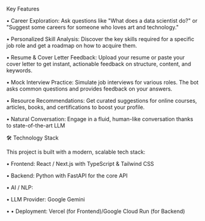 Key Features

• Career Exploration: Ask questions like "What does a data scientist do?" or "Suggest some careers for someone who loves art and technology."

• Personalized Skill Analysis: Discover the key skills required for a specific job role and get a roadmap on how to acquire them.

• Resume & Cover Letter Feedback: Upload your resume or paste your cover letter to get instant, actionable feedback on structure, content, and keywords.

• Mock Interview Practice: Simulate job interviews for various roles. The bot asks common questions and provides feedback on your answers.

• Resource Recommendations: Get curated suggestions for online courses, articles, books, and certifications to boost your profile.

• Natural Conversation: Engage in a fluid, human-like conversation thanks to state-of-the-art LLM 

🛠️ Technology Stack

This project is built with a modern, scalable tech stack:

• Frontend: React / Next.js with TypeScript & Tailwind CSS

• Backend: Python with FastAPI for the core API 

• AI / NLP:

• LLM Provider: Google Gemini

• 
• Deployment: Vercel (for Frontend)/Google Cloud Run (for Backend)

